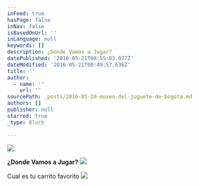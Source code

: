 ```yaml
---
inFeed: true
hasPage: false
inNav: false
isBasedOnUrl: ''
inLanguage: null
keywords: []
description: ¿Donde Vamos a Jugar?
datePublished: '2016-05-21T00:55:03.077Z'
dateModified: '2016-05-21T00:49:57.636Z'
title: ''
author:
  - name: ''
    url: ''
sourcePath: _posts/2016-05-20-museo-del-juguete-de-bogota.md
authors: []
publisher: null
starred: true
_type: Blurb

---
```

![](https://s3-us-west-2.amazonaws.com/the-grid-img/p/e0c921d9a960ddf435ba4e6d91cb2db7bf93d1d2.jpg)

**¿Donde Vamos a Jugar?**
![](https://the-grid-user-content.s3-us-west-2.amazonaws.com/876688c8-fbc3-40af-9a7d-d8d4a896e6a6.jpg)

Cual es tu carrito favorito
![](https://the-grid-user-content.s3-us-west-2.amazonaws.com/1543324f-f649-4a3d-a773-7e37de2c6fa5.jpg)